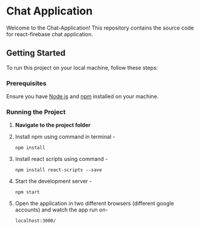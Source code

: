 # Chat Application

Welcome to the Chat-Application! This repository contains the source code for react-firebase chat application.

## Getting Started

To run this project on your local machine, follow these steps:

### Prerequisites

Ensure you have [Node.js](https://nodejs.org/) and [npm](https://www.npmjs.com/) installed on your machine.

### Running the Project

1. **Navigate to the project folder**
2. Install npm using command in terminal -
   
   `npm install`
3. Install react scripts using command -
   
   `npm install react-scripts --save`
4. Start the development server -
   
   `npm start`
5. Open the application in two different browsers (different google accounts) and watch the app run on-

    `localhost:3000/`
 

